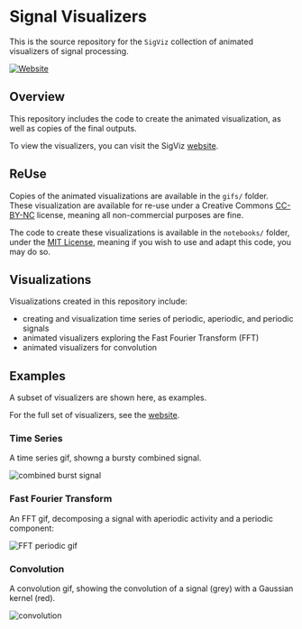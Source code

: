 # Signal Visualizers

This is the source repository for the `SigViz` collection of animated visualizers of signal processing.

[![Website](https://img.shields.io/badge/site-tomdonoghue.github.io/SigViz-informational.svg)](https://tomdonoghue.github.io/SigViz/)

## Overview

This repository includes the code to create the animated visualization, as well as copies of the final outputs.

To view the visualizers, you can visit the SigViz
[website](https://tomdonoghue.github.io/SigViz/).

## ReUse

Copies of the animated visualizations are available in the `gifs/` folder.
These visualization are available for re-use under a Creative Commons
[CC-BY-NC](https://creativecommons.org/licenses/by-nc/4.0/)
license, meaning all non-commercial purposes are fine.

The code to create these visualizations is available in the `notebooks/` folder, under the
[MIT License](https://github.com/TomDonoghue/SigViz/blob/main/notebooks/LICENSE),
meaning if you wish to use and adapt this code, you may do so.

## Visualizations

Visualizations created in this repository include:
- creating and visualization time series of periodic, aperiodic, and periodic signals
- animated visualizers exploring the Fast Fourier Transform (FFT)
- animated visualizers for convolution

## Examples

A subset of visualizers are shown here, as examples.

For the full set of visualizers, see the
[website](https://tomdonoghue.github.io/SigViz/).

### Time Series

A time series gif, showng a bursty combined signal.

![combined burst signal](/gifs/comb_burst.gif)

### Fast Fourier Transform

An FFT gif, decomposing a signal with aperiodic activity and a periodic component:

![FFT periodic gif](/gifs/fft-pe-inf.gif)

### Convolution

A convolution gif, showing the convolution of a signal (grey) with a Gaussian kernel (red). 

![convolution](/gifs/convolution-short.gif)
